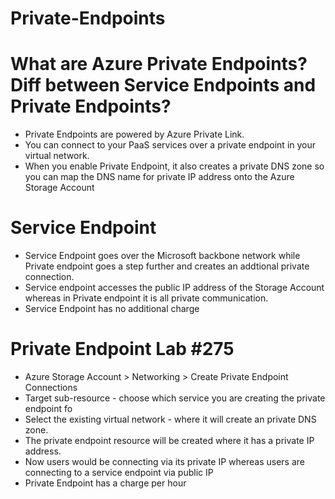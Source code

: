 # Private-Endpoints

# What are Azure Private Endpoints? Diff between Service Endpoints and Private Endpoints?
- Private Endpoints are powered by Azure Private Link.
- You can connect to your PaaS services over a private endpoint in your virtual network.
- When you enable Private Endpoint, it also creates a private DNS zone so you can map the DNS name for private IP address onto the Azure Storage Account 

# Service Endpoint
- Service Endpoint goes over the Microsoft backbone network while Private endpoint goes a step further and creates an addtional private connection. 
- Service endpoint accesses the public IP address of the Storage Account whereas in Private endpoint it is all private communication.
- Service Endpoint has no additional charge



# Private Endpoint Lab #275
- Azure Storage Account > Networking > Create Private Endpoint Connections
- Target sub-resource - choose which service you are creating the private endpoint fo
- Select the existing virtual network - where it will create an private DNS zone.
- The private endpoint resource will be created where it has a private IP address.
- Now users would be connecting via its private IP whereas users are connecting to a service endpoint via public IP 
- Private Endpoint has a charge per hour 
